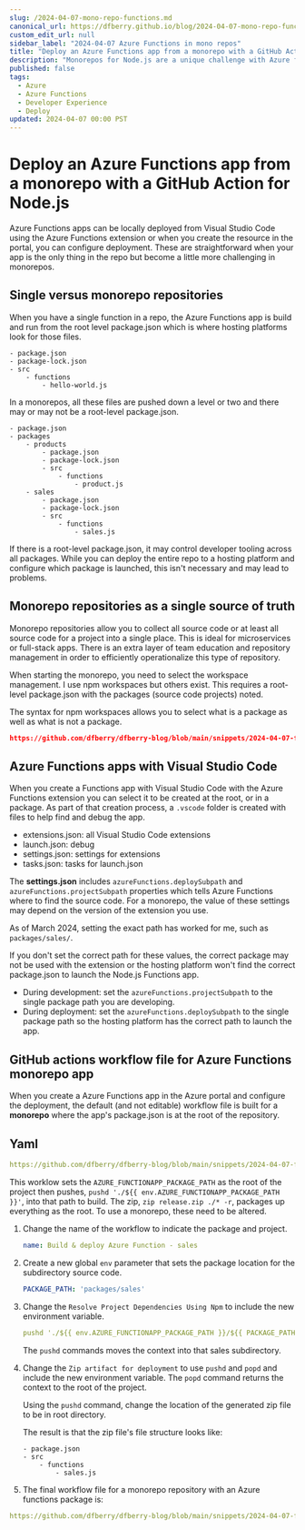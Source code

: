 ```yaml
---
slug: /2024-04-07-mono-repo-functions.md
canonical_url: https://dfberry.github.io/blog/2024-04-07-mono-repo-functions.md
custom_edit_url: null
sidebar_label: "2024-04-07 Azure Functions in mono repos"
title: "Deploy an Azure Functions app from a monorepo with a GitHub Action for Node.js"
description: "Monorepos for Node.js are a unique challenge with Azure functions. Learn 2 tricks to successfully deploy."
published: false
tags: 
  - Azure 
  - Azure Functions
  - Developer Experience
  - Deploy
updated: 2024-04-07 00:00 PST
---
```


# Deploy an Azure Functions app from a monorepo with a GitHub Action for Node.js

Azure Functions apps can be locally deployed from Visual Studio Code using the Azure Functions extension or when you create the resource in the portal, you can configure deployment. These are straightforward when your app is the only thing in the repo but become a little more challenging in monorepos. 

## Single versus monorepo repositories

When you have a single function in a repo, the Azure Functions app is build and run from the root level package.json which is where hosting platforms look for those files. 

```text
- package.json
- package-lock.json
- src
    - functions
        - hello-world.js
```

In a monorepos, all these files are pushed down a level or two and there may or may not be a root-level package.json.

```text
- package.json
- packages
    - products
        - package.json
        - package-lock.json
        - src
            - functions
                - product.js
    - sales
        - package.json
        - package-lock.json
        - src
            - functions
                - sales.js
```

If there is a root-level package.json, it may control developer tooling across all packages. While you can deploy the entire repo to a hosting platform and configure which package is launched, this isn't necessary and may lead to problems. 

## Monorepo repositories as a single source of truth

Monorepo repositories allow you to collect all source code or at least all source code for a project into a single place. This is ideal for microservices or full-stack apps. There is an extra layer of team education and repository management in order to efficiently operationalize this type of repository. 

When starting the monorepo, you need to select the workspace management. I use npm workspaces but others exist. This requires a root-level package.json with the packages (source code projects) noted.

The syntax for npm workspaces allows you to select what is a package as well as what is not a package. 

```json reference
https://github.com/dfberry/dfberry-blog/blob/main/snippets/2024-04-07-functions-monorepo/package-workspaces.json
```

## Azure Functions apps with Visual Studio Code

When you create a Functions app with Visual Studio Code with the Azure Functions extension you can select it to be created at the root, or in a package. As part of that creation process, a `.vscode` folder is created with files to help find and debug the app. 

* extensions.json: all Visual Studio Code extensions
* launch.json: debug
* settings.json: settings for extensions
* tasks.json: tasks for launch.json

The **settings.json** includes `azureFunctions.deploySubpath` and `azureFunctions.projectSubpath` properties which tells Azure Functions where to find the source code. For a monorepo, the value of these settings may depend on the version of the extension you use. 

As of March 2024, setting the exact path has worked for me, such as `packages/sales/`. 

If you don't set the correct path for these values, the correct package may not be used with the extension or the hosting platform won't find the correct package.json to launch the Node.js Functions app. 

* During development: set the `azureFunctions.projectSubpath` to the single package path you are developing.
* During deployment: set the `azureFunctions.deploySubpath` to the single package path so the hosting platform has the correct path to launch the app. 

## GitHub actions workflow file for Azure Functions monorepo app

When you create a Azure Functions app in the Azure portal and configure the deployment, the default (and not editable) workflow file is built for a **monorepo** where the app's package.json is at the root of the repository.

## Yaml

```yml reference
https://github.com/dfberry/dfberry-blog/blob/main/snippets/2024-04-07-functions-monorepo/single-app-workflow.yml
```

This worklow sets the `AZURE_FUNCTIONAPP_PACKAGE_PATH` as the root of the project then pushes, `pushd './${{ env.AZURE_FUNCTIONAPP_PACKAGE_PATH }}'`, into that path to build. The zip, `zip release.zip ./* -r`, packages up everything as the root. To use a monorepo, these need to be altered. 

1. Change the name of the workflow to indicate the package and project.

    ```yml
    name: Build & deploy Azure Function - sales
    ```

1. Create a new global `env` parameter that sets the package location for the subdirectory source code. 

    ```yml
    PACKAGE_PATH: 'packages/sales' 
    ```

1. Change the `Resolve Project Dependencies Using Npm` to include the new environment variable.

    ```yml
    pushd './${{ env.AZURE_FUNCTIONAPP_PACKAGE_PATH }}/${{ PACKAGE_PATH }}'
    ```

    The `pushd` commands moves the context into that sales subdirectory.

1. Change the `Zip artifact for deployment` to use `pushd` and `popd` and include the new environment variable. The `popd` command returns the context to the root of the project. 

    Using the `pushd` command, change the location of the generated zip file to be in root directory. 

    The result is that the zip file's file structure looks like:
    
    ```text
    - package.json
    - src
        - functions
            - sales.js

    ```

1. The final workflow file for a monorepo repository with an Azure functions package is:

```yml reference
https://github.com/dfberry/dfberry-blog/blob/main/snippets/2024-04-07-functions-monorepo/mono-app-workflow.yml
```